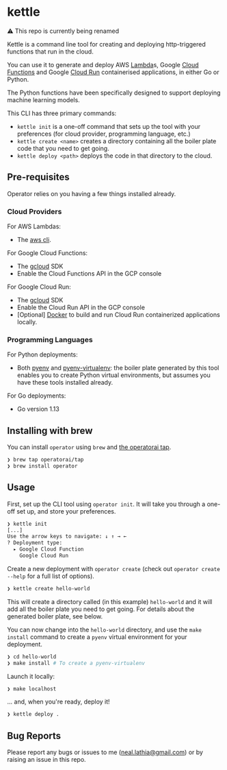 # kettle

⚠️ This repo is currently being renamed

Kettle is a command line tool for creating and deploying http-triggered functions that run in the cloud.

You can use it to generate and deploy AWS [Lambda](https://aws.amazon.com/lambda/)s, Google [Cloud Functions](https://cloud.google.com/functions) and Google [Cloud Run](https://cloud.google.com/run) containerised applications, in either Go or Python.

The Python functions have been specifically designed to support deploying machine learning models.

This CLI has three primary commands:

* `kettle init` is a one-off command that sets up the tool with your preferences (for cloud provider, programming language, etc.)
* `kettle create <name>` creates a directory containing all the boiler plate code that you need to get going. 
* `kettle deploy <path>` deploys the code in that directory to the cloud.

## Pre-requisites

Operator relies on you having a few things installed already.

### Cloud Providers

For AWS Lambdas:

* The [aws cli](https://aws.amazon.com/cli/).

For Google Cloud Functions:

* The [gcloud](https://cloud.google.com/sdk/gcloud) SDK
* Enable the Cloud Functions API in the GCP console

For Google Cloud Run:

* The [gcloud](https://cloud.google.com/sdk/gcloud) SDK
* Enable the Cloud Run API in the GCP console
* [Optional] [Docker](https://docs.docker.com/get-docker/) to build and run Cloud Run containerized applications locally.

### Programming Languages

For Python deployments:

* Both [pyenv](https://github.com/pyenv/pyenv) and [pyenv-virtualenv](https://github.com/pyenv/pyenv-virtualenv): the boiler plate generated by this tool enables you to create Python virtual environments, but assumes you have these tools installed already.

For Go deployments:

* Go version 1.13

## Installing with brew

You can install `operator` using `brew` and [the operatorai tap](https://github.com/operatorai/homebrew-tap).

```bash
❯ brew tap operatorai/tap
❯ brew install operator
```

## Usage

First, set up the CLI tool using `operator init`. It will take you through a one-off set up, and store your preferences.

```bash
❯ kettle init
[...]
Use the arrow keys to navigate: ↓ ↑ → ← 
? Deployment type: 
  ▸ Google Cloud Function
    Google Cloud Run
```

Create a new deployment with `operator create` (check out `operator create --help` for a full list of options).

```bash
❯ kettle create hello-world
```

This will create a directory called (in this example) `hello-world` and it will add all the boiler plate you need to get going. For details about the generated boiler plate, see below.

You can now change into the `hello-world` directory, and use the `make install` command to create a `pyenv` virtual environment for your deployment.

```bash
❯ cd hello-world
❯ make install # To create a pyenv-virtualenv
```

Launch it locally:

```bash
❯ make localhost
```

... and, when you're ready, deploy it!

```bash
❯ kettle deploy .
```

## Bug Reports

Please report any bugs or issues to me (neal.lathia@gmail.com) or by raising an issue in this repo.
